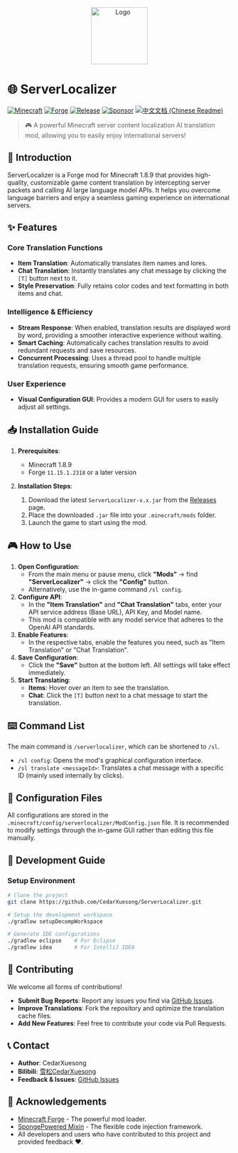 <div align="center">
  <img src="doc/favicon.ico" alt="Logo" width="128" height="128">
</div>

# 🌐 ServerLocalizer

[![Minecraft](https://img.shields.io/badge/Minecraft-1.8.9-brightgreen.svg)](https://minecraft.net)
[![Forge](https://img.shields.io/badge/Forge-11.15.1.2318-blue.svg)](https://files.minecraftforge.net)
[![Release](https://img.shields.io/github/v/release/CedarXuesong/ServerLocalizer?include_prereleases&color=orange)](https://github.com/CedarXuesong/ServerLocalizer/releases)
[![Sponsor](https://img.shields.io/badge/Sponsor-on%20Afdian-pink.svg)](https://afdian.com/a/Cedaring)
[![中文文档 (Chinese Readme)](https://img.shields.io/badge/文档-中文-blue.svg)](./doc/README_zh-CN.md)

> 🎮 A powerful Minecraft server content localization AI translation mod, allowing you to easily enjoy international servers!

## 📖 Introduction

ServerLocalizer is a Forge mod for Minecraft 1.8.9 that provides high-quality, customizable game content translation by intercepting server packets and calling AI large language model APIs. It helps you overcome language barriers and enjoy a seamless gaming experience on international servers.

## ✨ Features

### Core Translation Functions
- **Item Translation**: Automatically translates item names and lores.
- **Chat Translation**: Instantly translates any chat message by clicking the `[T]` button next to it.
- **Style Preservation**: Fully retains color codes and text formatting in both items and chat.

### Intelligence & Efficiency
- **Stream Response**: When enabled, translation results are displayed word by word, providing a smoother interactive experience without waiting.
- **Smart Caching**: Automatically caches translation results to avoid redundant requests and save resources.
- **Concurrent Processing**: Uses a thread pool to handle multiple translation requests, ensuring smooth game performance.

### User Experience
- **Visual Configuration GUI**: Provides a modern GUI for users to easily adjust all settings.

## 📥 Installation Guide

1. **Prerequisites**:
   - Minecraft 1.8.9
   - Forge `11.15.1.2318` or a later version

2. **Installation Steps**:
   1. Download the latest `ServerLocalizer-x.x.jar` from the [Releases](https://github.com/CedarXuesong/ServerLocalizer/releases) page.
   2. Place the downloaded `.jar` file into your `.minecraft/mods` folder.
   3. Launch the game to start using the mod.

## 🎮 How to Use

1. **Open Configuration**:
   - From the main menu or pause menu, click **"Mods"** -> find **"ServerLocalizer"** -> click the **"Config"** button.
   - Alternatively, use the in-game command `/sl config`.
2. **Configure API**:
   - In the **"Item Translation"** and **"Chat Translation"** tabs, enter your API service address (Base URL), API Key, and Model name.
   - This mod is compatible with any model service that adheres to the OpenAI API standards.
3. **Enable Features**:
   - In the respective tabs, enable the features you need, such as "Item Translation" or "Chat Translation".
4. **Save Configuration**:
   - Click the **"Save"** button at the bottom left. All settings will take effect immediately.
5. **Start Translating**:
   - **Items**: Hover over an item to see the translation.
   - **Chat**: Click the `[T]` button next to a chat message to start the translation.

## ⌨️ Command List

The main command is `/serverlocalizer`, which can be shortened to `/sl`.

- `/sl config`: Opens the mod's graphical configuration interface.
- `/sl translate <messageId>`: Translates a chat message with a specific ID (mainly used internally by clicks).

## 📂 Configuration Files

All configurations are stored in the `.minecraft/config/serverlocalizer/ModConfig.json` file. It is recommended to modify settings through the in-game GUI rather than editing this file manually.

## 🔧 Development Guide

### Setup Environment
```bash
# Clone the project
git clone https://github.com/CedarXuesong/ServerLocalizer.git

# Setup the development workspace
./gradlew setupDecompWorkspace

# Generate IDE configurations
./gradlew eclipse    # For Eclipse
./gradlew idea       # For IntelliJ IDEA
```

## 🤝 Contributing

We welcome all forms of contributions!

- **Submit Bug Reports**: Report any issues you find via [GitHub Issues](https://github.com/CedarXuesong/ServerLocalizer/issues).
- **Improve Translations**: Fork the repository and optimize the translation cache files.
- **Add New Features**: Feel free to contribute your code via Pull Requests.

## 📞 Contact

- **Author**: CedarXuesong
- **Bilibili**: [雪松CedarXuesong](https://space.bilibili.com/473773611)
- **Feedback & Issues**: [GitHub Issues](https://github.com/CedarXuesong/ServerLocalizer/issues)

## 🙏 Acknowledgements

- [Minecraft Forge](https://files.minecraftforge.net/) - The powerful mod loader.
- [SpongePowered Mixin](https://github.com/SpongePowered/Mixin) - The flexible code injection framework.
- All developers and users who have contributed to this project and provided feedback ❤️. 